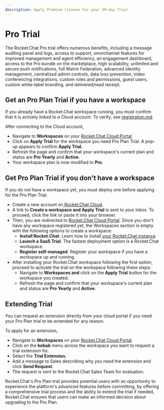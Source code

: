 ```yaml
---
description: Apply Premium license for your 30-day Trial.
---
```


# Pro Trial

The Rocket.Chat Pro trial offers numerous benefits, including a message auditing panel and logs, access to support, omnichannel features for improved management and agent efficiency, an engagement dashboard, access to the Pro bundle on the marketplace, high scalability, unlimited and secure push notifications, full Matrix Federation, advanced identity management, centralized admin controls, data loss prevention, video conferencing integrations, custom roles and permissions, guest users, custom white-label branding, and delivered/read receipt.

## Get an Pro Plan Trial if you have a workspace

If you already have a Rocket.Chat workspace running, you must confirm that it is actively linked to a Cloud account. To verify, see [registration.md](../../use-rocket.chat/workspace-administration/registration.md "mention").&#x20;

After connecting to the Cloud account,&#x20;

* Navigate to **Workspaces** on your [Rocket.Chat Cloud Portal](https://cloud.rocket.chat/home).
* Click on **Apply Trial** for the workspace you need Pro Plan Trial. A pop-up appears to confirm **Apply Trial.**
* Refresh the page and confirm that your workspace's current plan and status are **Pro Yearly** and **Active**.
* Your workspace plan is now modified to **Pro**.

## Get Pro Plan Trial if you don't have a workspace

&#x20;If you do not have a workspace yet, you must deploy one before applying for the Pro Plan Trial.

* Create a new account on[ Rocket.Chat Cloud](https://cloud.rocket.chat/trial/ee).
* A link to **Create a workspace and Apply Trial** is sent to your inbox. To proceed, click the link or paste it into your browser.
* Then, you are redirected to [Rocket.Chat Cloud Portal](https://cloud.rocket.chat/). Since you don't have any workspace registered yet, the Workspaces section is empty with the following options to create a workspace:
  * **Install Rocket.Chat**:  Learn how to install[ your Rocket.Chat instance](../../deploy/deploy-rocket.chat/).
  * **Launch a SaaS Trial**: The fastest deployment option is a Rocket.Chat workspace.
  * **Register self-managed**:  Register your workspace if you have a workspace up and running.
* After installing your Rocket.Chat workspace following the first option, proceed to activate the trial on the workspace following these steps:
  * Navigate to **Workspaces and** click on the **Apply Trial** button for the workspace you created.
  * Refresh the page and confirm that your workspace's current plan and status are **Pro Yearly** and **Active**.

## Extending Trial

You can request an extension directly from your cloud portal if you need your Pro Plan trial to be extended for any reason.

To apply for an extension,

* Navigate to **Workspaces** on your [Rocket.Chat Cloud Portal](https://cloud.rocket.chat/home).
* Click on the **kebab** menu across the workspace you want to request a trial extension for.
* Select the **Trial Extension.**
* Add a message to Sales describing why you need the extension and click **Send Request**.&#x20;
* The request is sent to the Rocket.Chat Sales Team for evaluation.

Rocket.Chat's Pro Plan trial provides potential users with an opportunity to experience the platform's advanced features before committing, by offering a comprehensive trial process and the ability to extend the trial if needed, Rocket.Chat ensures that users can make an informed decision about upgrading to the Pro Plan.
